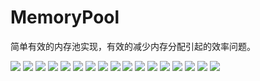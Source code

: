 # MemoryPool
简单有效的内存池实现，有效的减少内存分配引起的效率问题。

![](https://raw.githubusercontent.com/DavidLiRemini/MemoryPool/master/image/step1.png)
![](https://raw.githubusercontent.com/DavidLiRemini/MemoryPool/master/image/step2.png)
![](https://raw.githubusercontent.com/DavidLiRemini/MemoryPool/master/image/step3.png)
![](https://raw.githubusercontent.com/DavidLiRemini/MemoryPool/master/image/step4.png)
![](https://raw.githubusercontent.com/DavidLiRemini/MemoryPool/master/image/step5.png)
![](https://raw.githubusercontent.com/DavidLiRemini/MemoryPool/master/image/step6.png)
![](https://raw.githubusercontent.com/DavidLiRemini/MemoryPool/master/image/step7.png)
![](https://raw.githubusercontent.com/DavidLiRemini/MemoryPool/master/image/step8.png)
![](https://raw.githubusercontent.com/DavidLiRemini/MemoryPool/master/image/step9.png)
![](https://raw.githubusercontent.com/DavidLiRemini/MemoryPool/master/image/step10.png)
![](https://raw.githubusercontent.com/DavidLiRemini/MemoryPool/master/image/step11.png)
![](https://raw.githubusercontent.com/DavidLiRemini/MemoryPool/master/image/step12.png)
![](https://raw.githubusercontent.com/DavidLiRemini/MemoryPool/master/image/step13.png)
![](https://raw.githubusercontent.com/DavidLiRemini/MemoryPool/master/image/step14.png)
![](https://raw.githubusercontent.com/DavidLiRemini/MemoryPool/master/image/step15.png)
![](https://raw.githubusercontent.com/DavidLiRemini/MemoryPool/master/image/step16.png)
![](https://raw.githubusercontent.com/DavidLiRemini/MemoryPool/master/image/step17.png)
